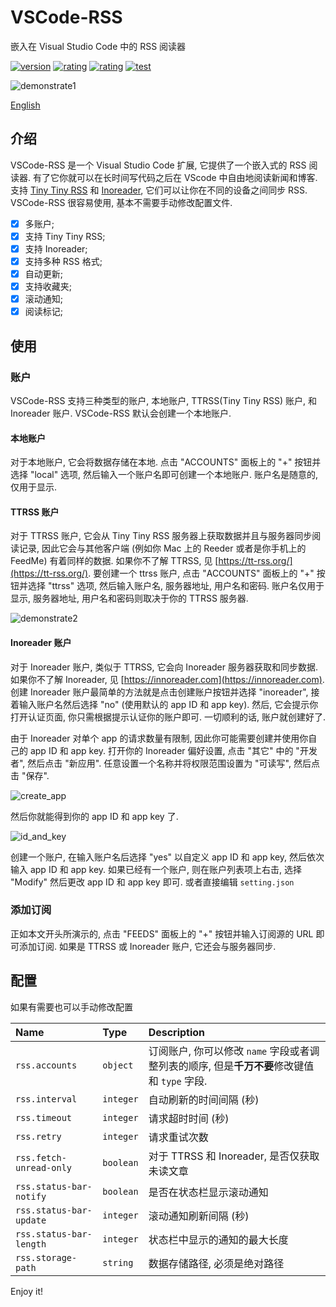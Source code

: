 <!--
 * @Author: Ysx
 * @Date: 2020-12-27 08:49:48
 * @LastEditors: Ysx
 * @LastEditTime: 2020-12-27 08:51:30
 * @Description: file content
-->
# VSCode-RSS

嵌入在 Visual Studio Code 中的 RSS 阅读器

[![version](https://vsmarketplacebadge.apphb.com/version-short/luyuhuang.rss.svg)](https://marketplace.visualstudio.com/items?itemName=luyuhuang.rss)
[![rating](https://vsmarketplacebadge.apphb.com/rating-short/luyuhuang.rss.svg)](https://marketplace.visualstudio.com/items?itemName=luyuhuang.rss)
[![rating](https://vsmarketplacebadge.apphb.com/installs-short/luyuhuang.rss.svg)](https://marketplace.visualstudio.com/items?itemName=luyuhuang.rss)
[![test](https://github.com/luyuhuang/vscode-rss/workflows/test/badge.svg)](https://github.com/luyuhuang/vscode-rss/actions/)

![demonstrate1](https://s1.ax1x.com/2020/06/18/Nmyedf.gif)

[English](README.md)

## 介绍

VSCode-RSS 是一个 Visual Studio Code 扩展, 它提供了一个嵌入式的 RSS 阅读器. 有了它你就可以在长时间写代码之后在 VScode 中自由地阅读新闻和博客. 支持 [Tiny Tiny RSS](https://tt-rss.org/) 和 [Inoreader](https://innoreader.com), 它们可以让你在不同的设备之间同步 RSS. VSCode-RSS 很容易使用, 基本不需要手动修改配置文件.

- [x] 多账户;
- [x] 支持 Tiny Tiny RSS;
- [x] 支持 Inoreader;
- [x] 支持多种 RSS 格式;
- [x] 自动更新;
- [x] 支持收藏夹;
- [x] 滚动通知;
- [x] 阅读标记;

## 使用

### 账户

VSCode-RSS 支持三种类型的账户, 本地账户, TTRSS(Tiny Tiny RSS) 账户, 和 Inoreader 账户. VSCode-RSS 默认会创建一个本地账户.

#### 本地账户

对于本地账户, 它会将数据存储在本地. 点击 "ACCOUNTS" 面板上的 "+" 按钮并选择 "local" 选项, 然后输入一个账户名即可创建一个本地账户. 账户名是随意的, 仅用于显示.

#### TTRSS 账户

对于 TTRSS 账户, 它会从 Tiny Tiny RSS 服务器上获取数据并且与服务器同步阅读记录, 因此它会与其他客户端 (例如你 Mac 上的 Reeder 或者是你手机上的 FeedMe) 有着同样的数据. 如果你不了解 TTRSS, 见 [https://tt-rss.org/](https://tt-rss.org/). 要创建一个 ttrss 账户, 点击 "ACCOUNTS" 面板上的 "+" 按钮并选择 "ttrss" 选项, 然后输入账户名, 服务器地址, 用户名和密码. 账户名仅用于显示, 服务器地址, 用户名和密码则取决于你的 TTRSS 服务器.

![demonstrate2](https://s1.ax1x.com/2020/05/20/YoIWvR.gif)

#### Inoreader 账户

对于 Inoreader 账户, 类似于 TTRSS, 它会向 Inoreader 服务器获取和同步数据. 如果你不了解 Inoreader, 见 [https://innoreader.com](https://innoreader.com). 创建 Inoreader 账户最简单的方法就是点击创建账户按钮并选择 "inoreader", 接着输入账户名然后选择 "no" (使用默认的 app ID 和 app key). 然后, 它会提示你打开认证页面, 你只需根据提示认证你的账户即可. 一切顺利的话, 账户就创建好了.

由于 Inoreader 对单个 app 的请求数量有限制, 因此你可能需要创建并使用你自己的 app ID 和 app key. 打开你的 Inoreader 偏好设置, 点击 "其它" 中的 "开发者", 然后点击 "新应用". 任意设置一个名称并将权限范围设置为 "可读写", 然后点击 "保存".

![create_app](https://s1.ax1x.com/2020/09/04/wk0zdK.png)

然后你就能得到你的 app ID 和 app key 了.

![id_and_key](https://s1.ax1x.com/2020/09/04/wkBcTK.png)

创建一个账户, 在输入账户名后选择 "yes" 以自定义 app ID 和 app key, 然后依次输入 app ID 和 app key. 如果已经有一个账户, 则在账户列表项上右击, 选择 "Modify" 然后更改 app ID 和 app key 即可. 或者直接编辑 `setting.json`

### 添加订阅

正如本文开头所演示的, 点击 "FEEDS" 面板上的 "+" 按钮并输入订阅源的 URL 即可添加订阅. 如果是 TTRSS 或 Inoreader 账户, 它还会与服务器同步.

## 配置

如果有需要也可以手动修改配置

| Name | Type | Description |
|:-----|:-----|:------------|
| `rss.accounts` | `object` | 订阅账户, 你可以修改 `name` 字段或者调整列表的顺序, 但是**千万不要**修改键值和 `type` 字段. |
| `rss.interval` | `integer` | 自动刷新的时间间隔 (秒) |
| `rss.timeout` | `integer` | 请求超时时间 (秒) |
| `rss.retry` | `integer` | 请求重试次数 |
| `rss.fetch-unread-only` | `boolean` | 对于 TTRSS 和 Inoreader, 是否仅获取未读文章 |
| `rss.status-bar-notify` | `boolean` | 是否在状态栏显示滚动通知 |
| `rss.status-bar-update` | `integer` | 滚动通知刷新间隔 (秒) |
| `rss.status-bar-length` | `integer` | 状态栏中显示的通知的最大长度 |
| `rss.storage-path` | `string` | 数据存储路径, 必须是绝对路径 |

Enjoy it!
